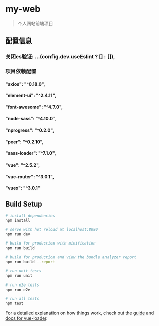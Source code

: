 # my-web

> 个人网站前端项目

## 配置信息
### 关闭es验证: ...(config.dev.useEslint ? [] : []),

### 项目依赖配置
#### "axios": "^0.18.0",
#### "element-ui": "^2.4.11",
#### "font-awesome": "^4.7.0",
#### "node-sass": "^4.10.0",
#### "nprogress": "^0.2.0",
#### "peer": "^0.2.10",
#### "sass-loader": "^7.1.0",
#### "vue": "^2.5.2",
#### "vue-router": "^3.0.1",
#### "vuex": "^3.0.1"

## Build Setup

``` bash
# install dependencies
npm install

# serve with hot reload at localhost:8080
npm run dev

# build for production with minification
npm run build

# build for production and view the bundle analyzer report
npm run build --report

# run unit tests
npm run unit

# run e2e tests
npm run e2e

# run all tests
npm test
```

For a detailed explanation on how things work, check out the [guide](http://vuejs-templates.github.io/webpack/) and [docs for vue-loader](http://vuejs.github.io/vue-loader).
